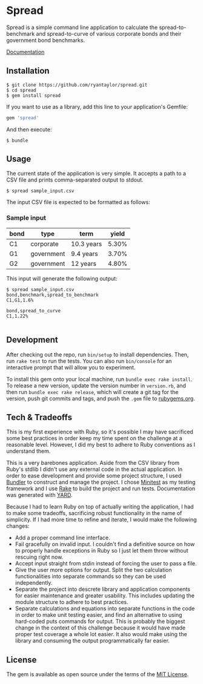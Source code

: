 # Spread

Spread is a simple command line application to calculate the spread-to-benchmark and spread-to-curve of various corporate bonds and their government bond benchmarks. 

[Documentation](https://ryantaylor.github.io/spread/)

## Installation

```
$ git clone https://github.com/ryantaylor/spread.git
$ cd spread
$ gem install spread
```

If you want to use as a library, add this line to your application's Gemfile:

```ruby
gem 'spread'
```

And then execute:

    $ bundle

## Usage

The current state of the application is very simple. It accepts a path to a CSV file and prints comma-separated output to stdout.

    $ spread sample_input.csv

The input CSV file is expected to be formatted as follows:

### Sample input

| bond   | type       | term        | yield |
|--------|------------|-------------|-------|
| C1     | corporate  | 10.3 years  | 5.30% |
| G1     | government | 9.4 years   | 3.70% |
| G2     | government | 12 years    | 4.80% |

This input will generate the following output:

```
$ spread sample_input.csv
bond,benchmark,spread_to_benchmark
C1,G1,1.6%

bond,spread_to_curve
C1,1.22%


```

## Development

After checking out the repo, run `bin/setup` to install dependencies. Then, run `rake test` to run the tests. You can also run `bin/console` for an interactive prompt that will allow you to experiment.

To install this gem onto your local machine, run `bundle exec rake install`. To release a new version, update the version number in `version.rb`, and then run `bundle exec rake release`, which will create a git tag for the version, push git commits and tags, and push the `.gem` file to [rubygems.org](https://rubygems.org).

## Tech & Tradeoffs

This is my first experience with Ruby, so it's possible I may have sacrificed some best practices in order keep my time spent on the challenge at a reasonable level. However, I did my best to adhere to Ruby conventions as I understand them.

This is a very barebones application. Aside from the CSV library from Ruby's stdlib I didn't use any external code in the actual application. In order to ease development and provide some project structure, I used [Bundler](http://bundler.io/) to construct and manage the project. I chose [Minitest](https://github.com/seattlerb/minitest) as my testing framework and I use [Rake](https://github.com/ruby/rake) to build the project and run tests. Documentation was generated with [YARD](http://yardoc.org/).

Because I had to learn Ruby on top of actually writing the application, I had to make some tradeoffs, sacrificing robust functionality in the name of simplicity. If I had more time to refine and iterate, I would make the following changes:

* Add a proper command line interface.
* Fail gracefully on invalid input. I couldn't find a definitive source on how to properly handle exceptions in Ruby so I just let them throw without rescuing right now.
* Accept input straight from stdin instead of forcing the user to pass a file.
* Give the user more options for output. Split the two calculation functionalities into separate commands so they can be used independently.
* Separate the project into descrete library and application components for easier maintenance and greater usability. This includes updating the module structure to adhere to best practices.
* Separate calculations and equations into separate functions in the code in order to make unit testing easier, and find an alternative to using hard-coded puts commands for output. This is probably the biggest change in the context of this challenge because it would have made proper test coverage a whole lot easier. It also would make using the library and consuming the output programmatically far easier.

## License

The gem is available as open source under the terms of the [MIT License](http://opensource.org/licenses/MIT).

